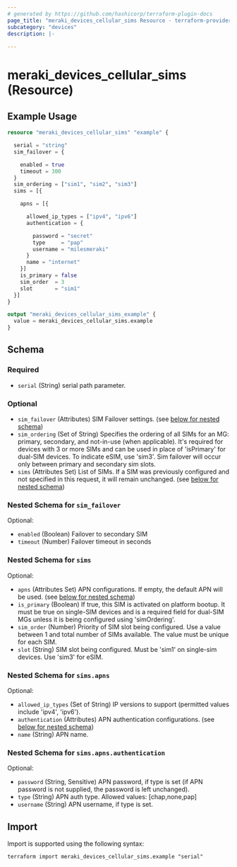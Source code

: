 ```yaml
---
# generated by https://github.com/hashicorp/terraform-plugin-docs
page_title: "meraki_devices_cellular_sims Resource - terraform-provider-meraki"
subcategory: "devices"
description: |-
  
---
```


# meraki_devices_cellular_sims (Resource)



## Example Usage

```terraform
resource "meraki_devices_cellular_sims" "example" {

  serial = "string"
  sim_failover = {

    enabled = true
    timeout = 300
  }
  sim_ordering = ["sim1", "sim2", "sim3"]
  sims = [{

    apns = [{

      allowed_ip_types = ["ipv4", "ipv6"]
      authentication = {

        password = "secret"
        type     = "pap"
        username = "milesmeraki"
      }
      name = "internet"
    }]
    is_primary = false
    sim_order  = 3
    slot       = "sim1"
  }]
}

output "meraki_devices_cellular_sims_example" {
  value = meraki_devices_cellular_sims.example
}
```

<!-- schema generated by tfplugindocs -->
## Schema

### Required

- `serial` (String) serial path parameter.

### Optional

- `sim_failover` (Attributes) SIM Failover settings. (see [below for nested schema](#nestedatt--sim_failover))
- `sim_ordering` (Set of String) Specifies the ordering of all SIMs for an MG: primary, secondary, and not-in-use (when applicable). It's required for devices with 3 or more SIMs and can be used in place of 'isPrimary' for dual-SIM devices. To indicate eSIM, use 'sim3'. Sim failover will occur only between primary and secondary sim slots.
- `sims` (Attributes Set) List of SIMs. If a SIM was previously configured and not specified in this request, it will remain unchanged. (see [below for nested schema](#nestedatt--sims))

<a id="nestedatt--sim_failover"></a>
### Nested Schema for `sim_failover`

Optional:

- `enabled` (Boolean) Failover to secondary SIM
- `timeout` (Number) Failover timeout in seconds


<a id="nestedatt--sims"></a>
### Nested Schema for `sims`

Optional:

- `apns` (Attributes Set) APN configurations. If empty, the default APN will be used. (see [below for nested schema](#nestedatt--sims--apns))
- `is_primary` (Boolean) If true, this SIM is activated on platform bootup. It must be true on single-SIM devices and is a required field for dual-SIM MGs unless it is being configured using 'simOrdering'.
- `sim_order` (Number) Priority of SIM slot being configured. Use a value between 1 and total number of SIMs available. The value must be unique for each SIM.
- `slot` (String) SIM slot being configured. Must be 'sim1' on single-sim devices. Use 'sim3' for eSIM.

<a id="nestedatt--sims--apns"></a>
### Nested Schema for `sims.apns`

Optional:

- `allowed_ip_types` (Set of String) IP versions to support (permitted values include 'ipv4', 'ipv6').
- `authentication` (Attributes) APN authentication configurations. (see [below for nested schema](#nestedatt--sims--apns--authentication))
- `name` (String) APN name.

<a id="nestedatt--sims--apns--authentication"></a>
### Nested Schema for `sims.apns.authentication`

Optional:

- `password` (String, Sensitive) APN password, if type is set (if APN password is not supplied, the password is left unchanged).
- `type` (String) APN auth type.
                                                    Allowed values: [chap,none,pap]
- `username` (String) APN username, if type is set.

## Import

Import is supported using the following syntax:

```shell
terraform import meraki_devices_cellular_sims.example "serial"
```
